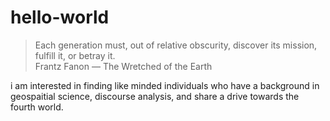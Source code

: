 # hello-world
> Each generation must, out of relative obscurity, discover its mission, fulfill it, or betray it. <br>
Frantz Fanon — The Wretched of the Earth

i am interested in finding like minded individuals who have a background in geospaitial science, discourse analysis, and share a drive towards the fourth world.
